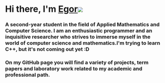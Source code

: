 # Hi there, I'm [Egor](https://github.com/kub78)![](https://github.com/blackcater/blackcater/raw/main/images/Hi.gif) 

### А second-year student in the field of Applied Mathematics and Computer Science. I am an enthusiastic programmer and an inquisitive researcher who strives to immerse myself in the world of computer science and mathematics.I'm trying to learn C++, but it's not coming out yet :D

### On my GitHub page you will find a variety of projects, term papers and laboratory work related to my academic and professional path.
